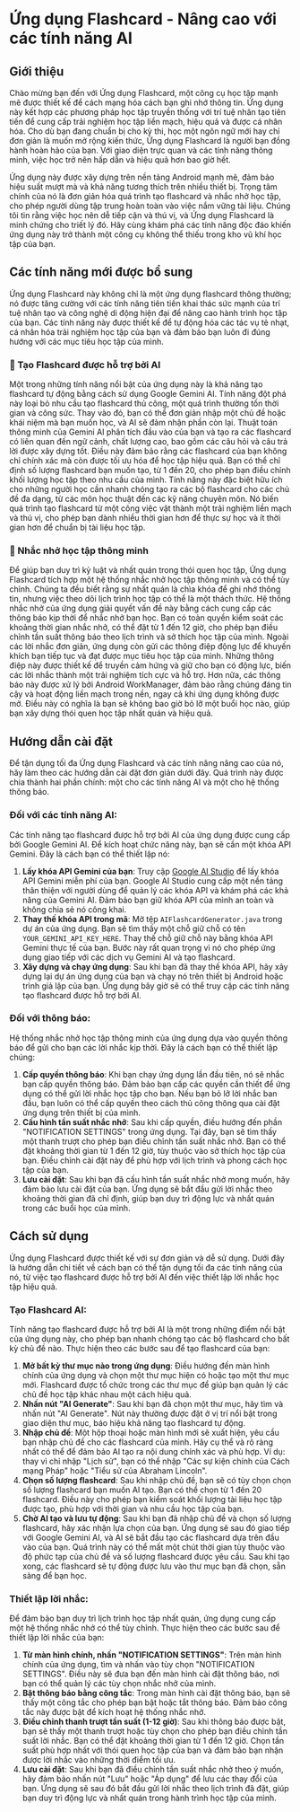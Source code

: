 # Ứng dụng Flashcard - Nâng cao với các tính năng AI

## Giới thiệu

Chào mừng bạn đến với Ứng dụng Flashcard, một công cụ học tập mạnh mẽ được thiết kế để cách mạng hóa cách bạn ghi nhớ thông tin. Ứng dụng này kết hợp các phương pháp học tập truyền thống với trí tuệ nhân tạo tiên tiến để cung cấp trải nghiệm học tập liền mạch, hiệu quả và được cá nhân hóa. Cho dù bạn đang chuẩn bị cho kỳ thi, học một ngôn ngữ mới hay chỉ đơn giản là muốn mở rộng kiến thức, Ứng dụng Flashcard là người bạn đồng hành hoàn hảo của bạn. Với giao diện trực quan và các tính năng thông minh, việc học trở nên hấp dẫn và hiệu quả hơn bao giờ hết.

Ứng dụng này được xây dựng trên nền tảng Android mạnh mẽ, đảm bảo hiệu suất mượt mà và khả năng tương thích trên nhiều thiết bị. Trọng tâm chính của nó là đơn giản hóa quá trình tạo flashcard và nhắc nhở học tập, cho phép người dùng tập trung hoàn toàn vào việc nắm vững tài liệu. Chúng tôi tin rằng việc học nên dễ tiếp cận và thú vị, và Ứng dụng Flashcard là minh chứng cho triết lý đó. Hãy cùng khám phá các tính năng độc đáo khiến ứng dụng này trở thành một công cụ không thể thiếu trong kho vũ khí học tập của bạn.



## Các tính năng mới được bổ sung

Ứng dụng Flashcard này không chỉ là một ứng dụng flashcard thông thường; nó được tăng cường với các tính năng tiên tiến khai thác sức mạnh của trí tuệ nhân tạo và công nghệ di động hiện đại để nâng cao hành trình học tập của bạn. Các tính năng này được thiết kế để tự động hóa các tác vụ tẻ nhạt, cá nhân hóa trải nghiệm học tập của bạn và đảm bảo bạn luôn đi đúng hướng với các mục tiêu học tập của mình.

### 🤖 Tạo Flashcard được hỗ trợ bởi AI

Một trong những tính năng nổi bật của ứng dụng này là khả năng tạo flashcard tự động bằng cách sử dụng Google Gemini AI. Tính năng đột phá này loại bỏ nhu cầu tạo flashcard thủ công, một quá trình thường tốn thời gian và công sức. Thay vào đó, bạn có thể đơn giản nhập một chủ đề hoặc khái niệm mà bạn muốn học, và AI sẽ đảm nhận phần còn lại. Thuật toán thông minh của Gemini AI phân tích đầu vào của bạn và tạo ra các flashcard có liên quan đến ngữ cảnh, chất lượng cao, bao gồm các câu hỏi và câu trả lời được xây dựng tốt. Điều này đảm bảo rằng các flashcard của bạn không chỉ chính xác mà còn được tối ưu hóa để học tập hiệu quả. Bạn có thể chỉ định số lượng flashcard bạn muốn tạo, từ 1 đến 20, cho phép bạn điều chỉnh khối lượng học tập theo nhu cầu của mình. Tính năng này đặc biệt hữu ích cho những người học cần nhanh chóng tạo ra các bộ flashcard cho các chủ đề đa dạng, từ các môn học thuật đến các kỹ năng chuyên môn. Nó biến quá trình tạo flashcard từ một công việc vặt thành một trải nghiệm liền mạch và thú vị, cho phép bạn dành nhiều thời gian hơn để thực sự học và ít thời gian hơn để chuẩn bị tài liệu học tập.

### 🔔 Nhắc nhở học tập thông minh

Để giúp bạn duy trì kỷ luật và nhất quán trong thói quen học tập, Ứng dụng Flashcard tích hợp một hệ thống nhắc nhở học tập thông minh và có thể tùy chỉnh. Chúng ta đều biết rằng sự nhất quán là chìa khóa để ghi nhớ thông tin, nhưng việc theo dõi lịch trình học tập có thể là một thách thức. Hệ thống nhắc nhở của ứng dụng giải quyết vấn đề này bằng cách cung cấp các thông báo kịp thời để nhắc nhở bạn học. Bạn có toàn quyền kiểm soát các khoảng thời gian nhắc nhở, có thể đặt từ 1 đến 12 giờ, cho phép bạn điều chỉnh tần suất thông báo theo lịch trình và sở thích học tập của mình. Ngoài các lời nhắc đơn giản, ứng dụng còn gửi các thông điệp động lực để khuyến khích bạn tiếp tục và đạt được mục tiêu học tập của mình. Những thông điệp này được thiết kế để truyền cảm hứng và giữ cho bạn có động lực, biến các lời nhắc thành một trải nghiệm tích cực và hỗ trợ. Hơn nữa, các thông báo này được xử lý bởi Android WorkManager, đảm bảo rằng chúng đáng tin cậy và hoạt động liền mạch trong nền, ngay cả khi ứng dụng không được mở. Điều này có nghĩa là bạn sẽ không bao giờ bỏ lỡ một buổi học nào, giúp bạn xây dựng thói quen học tập nhất quán và hiệu quả.



## Hướng dẫn cài đặt

Để tận dụng tối đa Ứng dụng Flashcard và các tính năng nâng cao của nó, hãy làm theo các hướng dẫn cài đặt đơn giản dưới đây. Quá trình này được chia thành hai phần chính: một cho các tính năng AI và một cho hệ thống thông báo.

### Đối với các tính năng AI:

Các tính năng tạo flashcard được hỗ trợ bởi AI của ứng dụng được cung cấp bởi Google Gemini AI. Để kích hoạt chức năng này, bạn sẽ cần một khóa API Gemini. Đây là cách bạn có thể thiết lập nó:

1.  **Lấy khóa API Gemini của bạn**: Truy cập [Google AI Studio](https://makersuite.google.com/app/apikey) để lấy khóa API Gemini miễn phí của bạn. Google AI Studio cung cấp một nền tảng thân thiện với người dùng để quản lý các khóa API và khám phá các khả năng của Gemini AI. Đảm bảo bạn giữ khóa API của mình an toàn và không chia sẻ nó công khai.
2.  **Thay thế khóa API trong mã**: Mở tệp `AIFlashcardGenerator.java` trong dự án của ứng dụng. Bạn sẽ tìm thấy một chỗ giữ chỗ có tên `YOUR_GEMINI_API_KEY_HERE`. Thay thế chỗ giữ chỗ này bằng khóa API Gemini thực tế của bạn. Bước này rất quan trọng vì nó cho phép ứng dụng giao tiếp với các dịch vụ Gemini AI và tạo flashcard.
3.  **Xây dựng và chạy ứng dụng**: Sau khi bạn đã thay thế khóa API, hãy xây dựng lại dự án ứng dụng của bạn và chạy nó trên thiết bị Android hoặc trình giả lập của bạn. Ứng dụng bây giờ sẽ có thể truy cập các tính năng tạo flashcard được hỗ trợ bởi AI.

### Đối với thông báo:

Hệ thống nhắc nhở học tập thông minh của ứng dụng dựa vào quyền thông báo để gửi cho bạn các lời nhắc kịp thời. Đây là cách bạn có thể thiết lập chúng:

1.  **Cấp quyền thông báo**: Khi bạn chạy ứng dụng lần đầu tiên, nó sẽ nhắc bạn cấp quyền thông báo. Đảm bảo bạn cấp các quyền cần thiết để ứng dụng có thể gửi lời nhắc học tập cho bạn. Nếu bạn bỏ lỡ lời nhắc ban đầu, bạn luôn có thể cấp quyền theo cách thủ công thông qua cài đặt ứng dụng trên thiết bị của mình.
2.  **Cấu hình tần suất nhắc nhở**: Sau khi cấp quyền, điều hướng đến phần "NOTIFICATION SETTINGS" trong ứng dụng. Tại đây, bạn sẽ tìm thấy một thanh trượt cho phép bạn điều chỉnh tần suất nhắc nhở. Bạn có thể đặt khoảng thời gian từ 1 đến 12 giờ, tùy thuộc vào sở thích học tập của bạn. Điều chỉnh cài đặt này để phù hợp với lịch trình và phong cách học tập của bạn.
3.  **Lưu cài đặt**: Sau khi bạn đã cấu hình tần suất nhắc nhở mong muốn, hãy đảm bảo lưu cài đặt của bạn. Ứng dụng sẽ bắt đầu gửi lời nhắc theo khoảng thời gian đã chỉ định, giúp bạn duy trì động lực và nhất quán trong các buổi học của mình.



## Cách sử dụng

Ứng dụng Flashcard được thiết kế với sự đơn giản và dễ sử dụng. Dưới đây là hướng dẫn chi tiết về cách bạn có thể tận dụng tối đa các tính năng của nó, từ việc tạo flashcard được hỗ trợ bởi AI đến việc thiết lập lời nhắc học tập hiệu quả.

### Tạo Flashcard AI:

Tính năng tạo flashcard được hỗ trợ bởi AI là một trong những điểm nổi bật của ứng dụng này, cho phép bạn nhanh chóng tạo các bộ flashcard cho bất kỳ chủ đề nào. Thực hiện theo các bước sau để tạo flashcard của bạn:

1.  **Mở bất kỳ thư mục nào trong ứng dụng**: Điều hướng đến màn hình chính của ứng dụng và chọn một thư mục hiện có hoặc tạo một thư mục mới. Flashcard được tổ chức trong các thư mục để giúp bạn quản lý các chủ đề học tập khác nhau một cách hiệu quả.
2.  **Nhấn nút "AI Generate"**: Sau khi bạn đã chọn một thư mục, hãy tìm và nhấn nút "AI Generate". Nút này thường được đặt ở vị trí nổi bật trong giao diện thư mục, báo hiệu khả năng tạo flashcard tự động.
3.  **Nhập chủ đề**: Một hộp thoại hoặc màn hình mới sẽ xuất hiện, yêu cầu bạn nhập chủ đề cho các flashcard của mình. Hãy cụ thể và rõ ràng nhất có thể để đảm bảo AI tạo ra nội dung chính xác và phù hợp. Ví dụ: thay vì chỉ nhập "Lịch sử", bạn có thể nhập "Các sự kiện chính của Cách mạng Pháp" hoặc "Tiểu sử của Abraham Lincoln".
4.  **Chọn số lượng flashcard**: Sau khi nhập chủ đề, bạn sẽ có tùy chọn chọn số lượng flashcard bạn muốn AI tạo. Bạn có thể chọn từ 1 đến 20 flashcard. Điều này cho phép bạn kiểm soát khối lượng tài liệu học tập được tạo, phù hợp với thời gian và nhu cầu học tập của bạn.
5.  **Chờ AI tạo và lưu tự động**: Sau khi bạn đã nhập chủ đề và chọn số lượng flashcard, hãy xác nhận lựa chọn của bạn. Ứng dụng sẽ sau đó giao tiếp với Google Gemini AI, và AI sẽ bắt đầu tạo các flashcard dựa trên đầu vào của bạn. Quá trình này có thể mất một chút thời gian tùy thuộc vào độ phức tạp của chủ đề và số lượng flashcard được yêu cầu. Sau khi tạo xong, các flashcard sẽ tự động được lưu vào thư mục bạn đã chọn, sẵn sàng để bạn học.

### Thiết lập lời nhắc:

Để đảm bảo bạn duy trì lịch trình học tập nhất quán, ứng dụng cung cấp một hệ thống nhắc nhở có thể tùy chỉnh. Thực hiện theo các bước sau để thiết lập lời nhắc của bạn:

1.  **Từ màn hình chính, nhấn "NOTIFICATION SETTINGS"**: Trên màn hình chính của ứng dụng, tìm và nhấn vào tùy chọn "NOTIFICATION SETTINGS". Điều này sẽ đưa bạn đến màn hình cài đặt thông báo, nơi bạn có thể quản lý các tùy chọn nhắc nhở của mình.
2.  **Bật thông báo bằng công tắc**: Trong màn hình cài đặt thông báo, bạn sẽ thấy một công tắc cho phép bạn bật hoặc tắt thông báo. Đảm bảo công tắc này được bật để kích hoạt hệ thống nhắc nhở.
3.  **Điều chỉnh thanh trượt tần suất (1-12 giờ)**: Sau khi thông báo được bật, bạn sẽ thấy một thanh trượt hoặc tùy chọn cho phép bạn điều chỉnh tần suất lời nhắc. Bạn có thể đặt khoảng thời gian từ 1 đến 12 giờ. Chọn tần suất phù hợp nhất với thói quen học tập của bạn và đảm bảo bạn nhận được lời nhắc vào những thời điểm tối ưu.
4.  **Lưu cài đặt**: Sau khi bạn đã điều chỉnh tần suất nhắc nhở theo ý muốn, hãy đảm bảo nhấn nút "Lưu" hoặc "Áp dụng" để lưu các thay đổi của bạn. Ứng dụng sẽ sau đó bắt đầu gửi lời nhắc theo lịch trình đã đặt, giúp bạn duy trì động lực và nhất quán trong hành trình học tập của mình.

